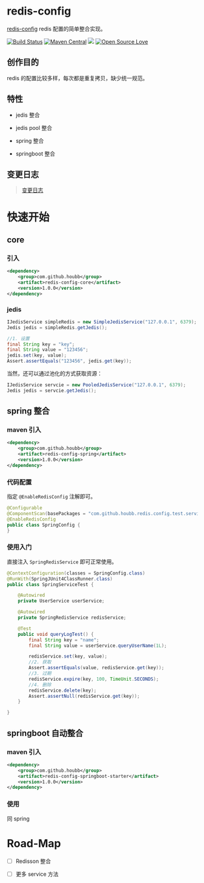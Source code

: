 # redis-config

[redis-config](https://github.com/houbb/redis-config) redis 配置的简单整合实现。

[![Build Status](https://travis-ci.com/houbb/redis-config.svg?branch=master)](https://travis-ci.com/houbb/redis-config)
[![Maven Central](https://maven-badges.herokuapp.com/maven-central/com.github.houbb/redis-config/badge.svg)](http://mvnrepository.com/artifact/com.github.houbb/redis-config)
[![](https://img.shields.io/badge/license-Apache2-FF0080.svg)](https://github.com/houbb/redis-config/blob/master/LICENSE.txt)
[![Open Source Love](https://badges.frapsoft.com/os/v2/open-source.svg?v=103)](https://github.com/houbb/redis-config)

## 创作目的

redis 的配置比较多样，每次都是重复拷贝，缺少统一规范。

## 特性

- jedis 整合

- jedis pool 整合

- spring 整合

- springboot 整合

## 变更日志

> [变更日志](https://github.com/houbb/redis-config/blob/master/CHANGELOG.md)

# 快速开始

## core 

### 引入

```xml
<dependency>
    <group>com.github.houbb</group>
    <artifact>redis-config-core</artifact>
    <version>1.0.0</version>
</dependency>
```

### jedis

```java
IJedisService simpleRedis = new SimpleJedisService("127.0.0.1", 6379);
Jedis jedis = simpleRedis.getJedis();

//1. 设置
final String key = "key";
final String value = "123456";
jedis.set(key, value);
Assert.assertEquals("123456", jedis.get(key));
```

当然，还可以通过池化的方式获取资源：

```java
IJedisService servcie = new PooledJedisService("127.0.0.1", 6379);
Jedis jedis = servcie.getJedis();
```

## spring 整合

### maven 引入

```xml
<dependency>
    <group>com.github.houbb</group>
    <artifact>redis-config-spring</artifact>
    <version>1.0.0</version>
</dependency>
```

### 代码配置

指定 `@EnableRedisConfig` 注解即可。

```java
@Configurable
@ComponentScan(basePackages = "com.github.houbb.redis.config.test.service")
@EnableRedisConfig
public class SpringConfig {
}
```

### 使用入门

直接注入 `SpringRedisService` 即可正常使用。

```java
@ContextConfiguration(classes = SpringConfig.class)
@RunWith(SpringJUnit4ClassRunner.class)
public class SpringServiceTest {

    @Autowired
    private UserService userService;

    @Autowired
    private SpringRedisService redisService;

    @Test
    public void queryLogTest() {
        final String key = "name";
        final String value = userService.queryUserName(1L);

        redisService.set(key, value);
        //2. 获取
        Assert.assertEquals(value, redisService.get(key));
        //3. 过期
        redisService.expire(key, 100, TimeUnit.SECONDS);
        //4. 删除
        redisService.delete(key);
        Assert.assertNull(redisService.get(key));
    }

}
```

## springboot 自动整合

### maven 引入

```xml
<dependency>
    <group>com.github.houbb</group>
    <artifact>redis-config-springboot-starter</artifact>
    <version>1.0.0</version>
</dependency>
```

### 使用 

同 spring

# Road-Map

- [ ] Redisson 整合

- [ ] 更多 service 方法
